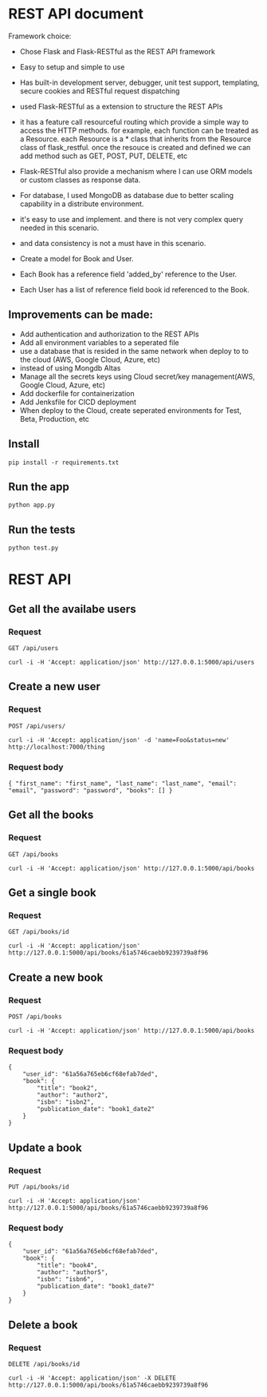 # REST API document

Framework choice:
* Chose Flask and Flask-RESTful as the REST API framework
* Easy to setup and simple to use
* Has built-in development server, debugger, unit test support, templating, secure cookies and RESTful request dispatching

* used Flask-RESTful as a extension to structure the REST APIs
* it has a feature call resourceful routing which provide a simple way to access the HTTP methods. for example, each function can be treated as a Resource. each Resource is a * class that inherits from the Resource class of flask_restful. once the resouce is created and defined we can add method such as GET, POST, PUT, DELETE, etc

* Flask-RESTful also provide a mechanism where I can use ORM models or custom classes as response data.


* For database, I used MongoDB as database due to better scaling capability in a distribute environment.
* it's easy to use and implement. and there is not very complex query needed in this scenario. 
* and data consistency is not a must have in this scenario.
* Create a model for Book and User. 
* Each Book has a reference field 'added_by' reference to the User. 
* Each User has a list of reference field book id referenced to the Book. 

## Improvements can be made:
* Add authentication and authorization to the REST APIs
* Add all environment variables to a seperated file
* use a database that is resided in the same network when deploy to to the cloud (AWS, Google Cloud, Azure, etc)
* instead of using Mongdb Altas
* Manage all the secrets keys using Cloud secret/key management(AWS, Google Cloud, Azure, etc)
* Add dockerfile for containerization
* Add Jenksfile for CICD deployment 
* When deploy to the Cloud, create seperated environments for Test, Beta, Production, etc


## Install

    pip install -r requirements.txt

## Run the app

    python app.py

## Run the tests

    python test.py

# REST API


## Get all the availabe users

### Request

`GET /api/users`

    curl -i -H 'Accept: application/json' http://127.0.0.1:5000/api/users



## Create a new user

### Request

`POST /api/users/`

    curl -i -H 'Accept: application/json' -d 'name=Foo&status=new' http://localhost:7000/thing

### Request body

    { "first_name": "first_name", "last_name": "last_name", "email": "email", "password": "password", "books": [] }

## Get all the books

### Request

`GET /api/books`

    curl -i -H 'Accept: application/json' http://127.0.0.1:5000/api/books

## Get a single book

### Request

`GET /api/books/id`

    curl -i -H 'Accept: application/json' http://127.0.0.1:5000/api/books/61a5746caebb9239739a8f96

## Create a new book

### Request

`POST /api/books`

    curl -i -H 'Accept: application/json' http://127.0.0.1:5000/api/books

### Request body

    {
        "user_id": "61a56a765eb6cf68efab7ded",
        "book": {
            "title": "book2",
            "author": "author2",
            "isbn": "isbn2",
            "publication_date": "book1_date2"
        }
    }

## Update a book

### Request

`PUT /api/books/id`

    curl -i -H 'Accept: application/json' http://127.0.0.1:5000/api/books/61a5746caebb9239739a8f96

### Request body
    
    {
        "user_id": "61a56a765eb6cf68efab7ded",
        "book": {
            "title": "book4",
            "author": "author5",
            "isbn": "isbn6",
            "publication_date": "book1_date7"
        }
    }

## Delete a book

### Request

`DELETE /api/books/id`

    curl -i -H 'Accept: application/json' -X DELETE http://127.0.0.1:5000/api/books/61a5746caebb9239739a8f96
